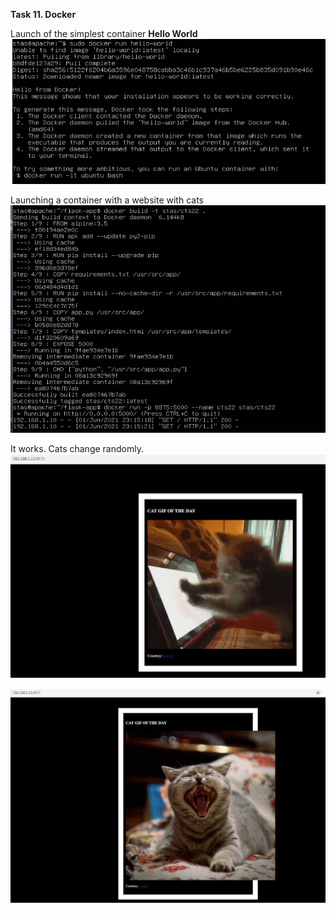 **Task 11. Docker**

Launch of the simplest container **Hello World**  
<img src="https://github.com/berkutov-stas/DevOps_online_Kiev_2021Q1/blob/main/m11/task%2011.1/docker%20hello.png">

Launching a container with a website with cats  
<img src="https://github.com/berkutov-stas/DevOps_online_Kiev_2021Q1/blob/main/m11/task%2011.1/docker%20run.png">

It works. Cats change randomly.  
<img src="https://github.com/berkutov-stas/DevOps_online_Kiev_2021Q1/blob/main/m11/task%2011.1/docker_cat.png">

<img src="https://github.com/berkutov-stas/DevOps_online_Kiev_2021Q1/blob/main/m11/task%2011.1/docker_cat1.png">
